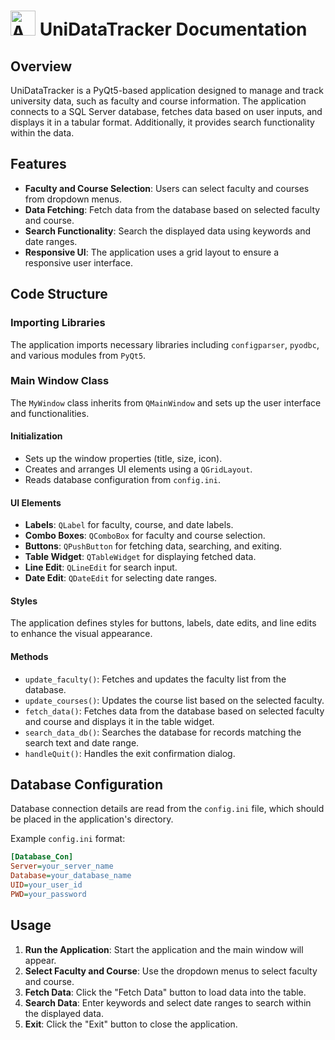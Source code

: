 # <img src="../UniDataTracker.ico" alt="App Screenshot" width="40"/> UniDataTracker Documentation

## Overview
UniDataTracker is a PyQt5-based application designed to manage and track university data, such as faculty and course information. The application connects to a SQL Server database, fetches data based on user inputs, and displays it in a tabular format. Additionally, it provides search functionality within the data.

## Features
- **Faculty and Course Selection**: Users can select faculty and courses from dropdown menus.
- **Data Fetching**: Fetch data from the database based on selected faculty and course.
- **Search Functionality**: Search the displayed data using keywords and date ranges.
- **Responsive UI**: The application uses a grid layout to ensure a responsive user interface.

## Code Structure
### Importing Libraries
The application imports necessary libraries including `configparser`, `pyodbc`, and various modules from `PyQt5`.

### Main Window Class
The `MyWindow` class inherits from `QMainWindow` and sets up the user interface and functionalities.

#### Initialization
- Sets up the window properties (title, size, icon).
- Creates and arranges UI elements using a `QGridLayout`.
- Reads database configuration from `config.ini`.

#### UI Elements
- **Labels**: `QLabel` for faculty, course, and date labels.
- **Combo Boxes**: `QComboBox` for faculty and course selection.
- **Buttons**: `QPushButton` for fetching data, searching, and exiting.
- **Table Widget**: `QTableWidget` for displaying fetched data.
- **Line Edit**: `QLineEdit` for search input.
- **Date Edit**: `QDateEdit` for selecting date ranges.

#### Styles
The application defines styles for buttons, labels, date edits, and line edits to enhance the visual appearance.

#### Methods
- `update_faculty()`: Fetches and updates the faculty list from the database.
- `update_courses()`: Updates the course list based on the selected faculty.
- `fetch_data()`: Fetches data from the database based on selected faculty and course and displays it in the table widget.
- `search_data_db()`: Searches the database for records matching the search text and date range.
- `handleQuit()`: Handles the exit confirmation dialog.

## Database Configuration
Database connection details are read from the `config.ini` file, which should be placed in the application's directory.

Example `config.ini` format:
```ini
[Database_Con]
Server=your_server_name
Database=your_database_name
UID=your_user_id
PWD=your_password
```

## Usage
1. **Run the Application**: Start the application and the main window will appear.
2. **Select Faculty and Course**: Use the dropdown menus to select faculty and course.
3. **Fetch Data**: Click the "Fetch Data" button to load data into the table.
4. **Search Data**: Enter keywords and select date ranges to search within the displayed data.
5. **Exit**: Click the "Exit" button to close the application.

